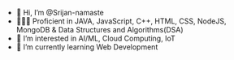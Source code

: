 - 👋 Hi, I’m @Srijan-namaste
- 👨🏻‍💻 Proficient in JAVA, JavaScript, C++, HTML, CSS, NodeJS, MongoDB & Data Structures and Algorithms(DSA)
- 👀 I’m interested in AI/ML, Cloud Computing, IoT
- 🌱 I’m currently learning Web Development

<!---
Srijan-namaste/Srijan-namaste is a ✨ special ✨ repository because its `README.md` (this file) appears on your GitHub profile.
You can click the Preview link to take a look at your changes.
--->
